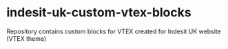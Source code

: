 # indesit-uk-custom-vtex-blocks

Repository contains custom blocks for VTEX created for Indesit UK website (VTEX theme)